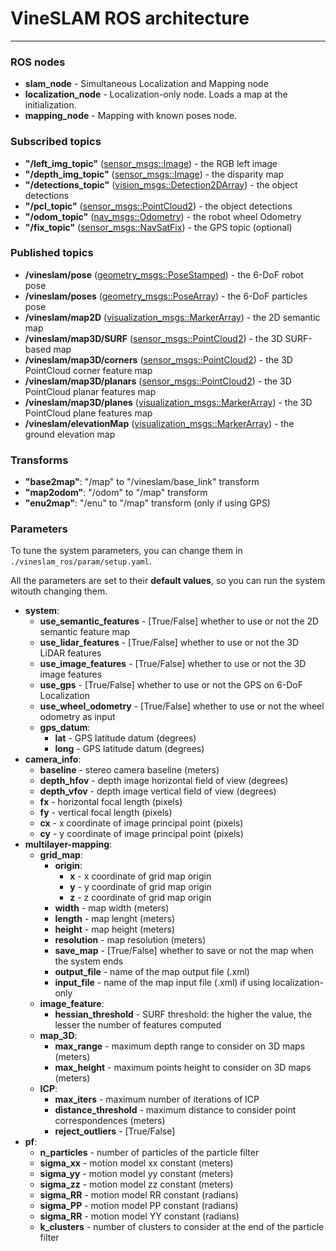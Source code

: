 # VineSLAM ROS architecture

---

### ROS nodes

* **slam_node** - Simultaneous Localization and Mapping node
* **localization_node** - Localization-only node. Loads a map at the initialization.
* **mapping_node** - Mapping with known poses node. 

### Subscribed topics

* **"/left_img_topic"** ([sensor_msgs::Image](http://docs.ros.org/api/sensor_msgs/html/msg/Image.html)) - the RGB left image
* **"/depth_img_topic"** ([sensor_msgs::Image](http://docs.ros.org/api/sensor_msgs/html/msg/Image.html)) - the disparity map
* **"/detections_topic"**
  ([vision_msgs::Detection2DArray](http://docs.ros.org/api/vision_msgs/html/msg/Detection2DArray.html)) - the object detections
* **"/pcl_topic"**
  ([sensor_msgs::PointCloud2](http://docs.ros.org/en/melodic/api/sensor_msgs/html/msg/PointCloud2.html)) - the object detections
* **"/odom_topic"**
  ([nav_msgs::Odometry](http://docs.ros.org/melodic/api/nav_msgs/html/msg/Odometry.html)) - the robot wheel Odometry
* **"/fix_topic"**
  ([sensor_msgs::NavSatFix](http://docs.ros.org/melodic/api/sensor_msgs/html/msg/NavSatFix.html)) - the GPS topic (optional)

### Published topics

* **/vineslam/pose**
  ([geometry_msgs::PoseStamped](http://docs.ros.org/melodic/api/geometry_msgs/html/msg/PoseStamped.html)) - the 6-DoF robot pose
* **/vineslam/poses**
  ([geometry_msgs::PoseArray](http://docs.ros.org/melodic/api/geometry_msgs/html/msg/PoseArray.html)) - the 6-DoF particles pose
* **/vineslam/map2D**
  ([visualization_msgs::MarkerArray](http://docs.ros.org/melodic/api/visualization_msgs/html/msg/MarkerArray.html)) - the 2D semantic map
* **/vineslam/map3D/SURF**
  ([sensor_msgs::PointCloud2](http://docs.ros.org/melodic/api/sensor_msgs/html/msg/PointCloud2.html)) - the 3D SURF-based map
* **/vineslam/map3D/corners**
  ([sensor_msgs::PointCloud2](http://docs.ros.org/melodic/api/sensor_msgs/html/msg/PointCloud2.html)) - the 3D PointCloud corner feature map
* **/vineslam/map3D/planars**
  ([sensor_msgs::PointCloud2](http://docs.ros.org/melodic/api/sensor_msgs/html/msg/PointCloud2.html)) - the 3D PointCloud planar features map
* **/vineslam/map3D/planes**
  ([visualization_msgs::MarkerArray](http://docs.ros.org/en/api/visualization_msgs/html/msg/MarkerArray.html)) - the 3D PointCloud plane features map
* **/vineslam/elevationMap**
  ([visualization_msgs::MarkerArray](http://docs.ros.org/en/api/visualization_msgs/html/msg/MarkerArray.html)) - the ground elevation map


### Transforms

* **"base2map"**: "/map" to "/vineslam/base_link" transform
* **"map2odom"**: "/odom" to "/map" transform
* **"enu2map"**: "/enu" to "/map" transform (only if using GPS)

### Parameters

To tune the system parameters, you can change them in `./vineslam_ros/param/setup.yaml`.

All the parameters are set to their **default values**, so you can run the system witouth changing them.

* **system**:
    * **use_semantic_features** - [True/False] whether to use or not the 2D semantic feature map
    * **use_lidar_features** - [True/False] whether to use or not the 3D LiDAR features
    * **use_image_features** - [True/False] whether to use or not the 3D image features
    * **use_gps** - [True/False] whether to use or not the GPS on 6-DoF Localization
    * **use_wheel_odometry** - [True/False] whether to use or not the wheel odometry as input
    * **gps_datum**:
        * **lat** - GPS latitude datum (degrees)
        * **long** - GPS latitude datum (degrees)
* **camera_info**:
    * **baseline** - stereo camera baseline (meters)
    * **depth_hfov** - depth image horizontal field of view (degrees)
    * **depth_vfov** - depth image vertical field of view (degrees)
    * **fx** - horizontal focal length (pixels)
    * **fy** - vertical focal length (pixels)
    * **cx** - x coordinate of image principal point (pixels)
    * **cy** - y coordinate of image principal point (pixels)
* **multilayer-mapping**:
    * **grid_map**:
        * **origin**:
            * **x** - x coordinate of grid map origin
            * **y** - y coordinate of grid map origin
            * **z** - z coordinate of grid map origin
        * **width** - map width (meters)
        * **length** - map lenght (meters)
        * **height** - map height (meters)
        * **resolution** - map resolution (meters)
        * **save_map** - [True/False] whether to save or not the map when the system ends
        * **output_file** - name of the map output file (.xml)
        * **input_file** - name of the map input file (.xml) if using localization-only
    * **image_feature**:
        * **hessian_threshold** - SURF threshold: the higher the value, the lesser the number of features computed
    * **map_3D**:
        * **max_range** - maximum depth range to consider on 3D maps (meters)
        * **max_height** - maximum points height to consider on 3D maps (meters)
    * **ICP**:
        * **max_iters** - maximum number of iterations of ICP
        * **distance_threshold** - maximum distance to consider point correspondences (meters)
        * **reject_outliers** - [True/False]
* **pf**:
    * **n_particles** - number of particles of the particle filter
    * **sigma_xx** - motion model xx constant (meters)
    * **sigma_yy** - motion model yy constant (meters)
    * **sigma_zz** - motion model zz constant (meters)
    * **sigma_RR** - motion model RR constant (radians)
    * **sigma_PP** - motion model PP constant (radians) 
    * **sigma_RR** - motion model YY constant (radians)
    * **k_clusters** - number of clusters to consider at the end of the particle filter
